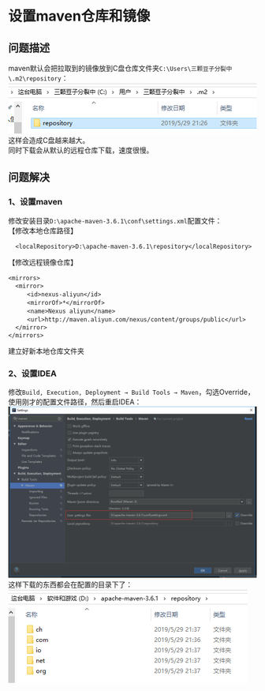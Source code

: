 # 设置maven仓库和镜像

## 问题描述
maven默认会把拉取到的镜像放到C盘仓库文件夹`C:\Users\三颗豆子分裂中\.m2\repository`：
![](assets/013/20190529-b4caf645.png)  
这样会造成C盘越来越大。  
同时下载会从默认的远程仓库下载，速度很慢。

## 问题解决
### 1、设置maven
修改安装目录`D:\apache-maven-3.6.1\conf\settings.xml`配置文件：  
【修改本地仓库路径】
```
  <localRepository>D:\apache-maven-3.6.1\repository</localRepository>
```
【修改远程镜像仓库】
```
<mirrors>
  <mirror>
　　  <id>nexus-aliyun</id>
　　  <mirrorOf>*</mirrorOf>
　　  <name>Nexus aliyun</name>
　　  <url>http://maven.aliyun.com/nexus/content/groups/public</url>
  </mirror>
</mirrors>
```
建立好新本地仓库文件夹
### 2、设置IDEA
修改`Build, Execution, Deployment → Build Tools → Maven`，勾选Override，使用刚才的配置文件路径，然后重启IDEA：
![](assets/013/20190529-74351db3.png)  
这样下载的东西都会在配置的目录下了：
![](assets/013/20190529-c8c62185.png)  
